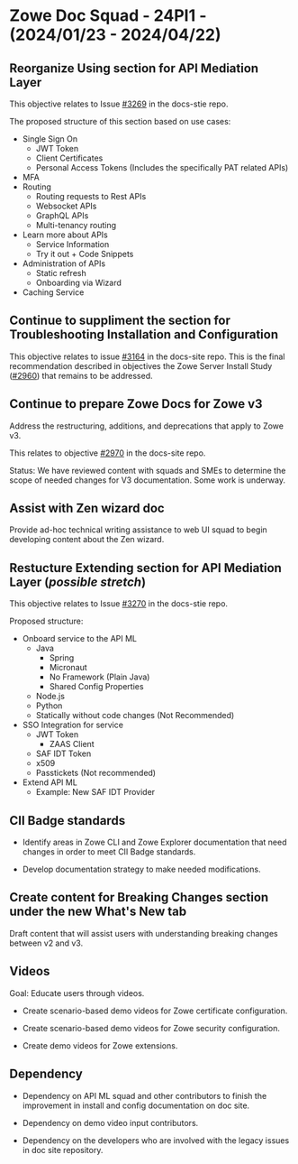 # Zowe Doc Squad - 24PI1 - (2024/01/23 - 2024/04/22)

## Reorganize Using section for API Mediation Layer

This objective relates to Issue [#3269](https://github.com/zowe/docs-site/issues/3269) in the docs-stie repo.

The proposed structure of this section based on use cases:

* Single Sign On 
	* JWT Token 
	* Client Certificates 
	* Personal Access Tokens (Includes the specifically PAT related APIs)	
* MFA
* Routing
	* Routing requests to Rest APIs  
	* Websocket APIs
	* GraphQL APIs 
	* Multi-tenancy routing 
* Learn more about APIs
	* Service Information
	* Try it out + Code Snippets
* Administration of APIs
	* Static refresh
	* Onboarding via Wizard
* Caching Service

## Continue to suppliment the section for Troubleshooting Installation and Configuration 

This objective relates to issue [#3164](https://github.com/zowe/docs-site/issues/3164) in the docs-site repo.
This is the final recommendation described in objectives the Zowe Server Install Study ([#2960](https://github.com/zowe/docs-site/issues/2960)) that remains to be addressed.

## Continue to prepare Zowe Docs for Zowe v3 

Address the restructuring, additions, and deprecations that apply to Zowe v3.

This relates to objective [#2970](https://github.com/zowe/docs-site/issues/2970) in the docs-site repo. 

Status: We have reviewed content with squads and SMEs to determine the scope of needed changes for V3 documentation. Some work is underway.

## Assist with Zen wizard doc

Provide ad-hoc technical writing assistance to web UI squad to begin developing content about the Zen wizard.

## Restucture Extending section for API Mediation Layer (_possible stretch_)

This objective relates to Issue [#3270](https://github.com/zowe/docs-site/issues/3270) in the docs-stie repo.

Proposed structure:

* Onboard service to the API ML
	* Java
		* Spring
		* Micronaut
		* No Framework (Plain Java)
		* Shared Config Properties
	* Node.js
	* Python
	* Statically without code changes (Not Recommended)
* SSO Integration for service
	* JWT Token
		* ZAAS Client
	* SAF IDT Token
	* x509
	* Passtickets (Not recommended)
* Extend API ML
	* Example: New SAF IDT Provider

## CII Badge standards

- Identify areas in Zowe CLI and Zowe Explorer documentation that need changes in order to meet  CII Badge standards.

- Develop documentation strategy to make needed modifications.
   
## Create content for Breaking Changes section under the new What's New tab

Draft content that will assist users with understanding breaking changes between v2 and v3.

## Videos

Goal: Educate users through videos.

* Create scenario-based demo videos for Zowe certificate configuration.

* Create scenario-based demo videos for Zowe security configuration.

* Create demo videos for Zowe extensions. 

## Dependency

* Dependency on API ML squad and other contributors to finish the improvement in install and config documentation on doc site.

* Dependency on demo video input contributors.

* Dependency on the developers who are involved with the legacy issues in doc site repository.
